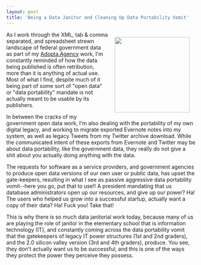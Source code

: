 ```yaml
---
layout: post
title: 'Being a Data Janitor and Cleaning Up Data Portability Vomit'
---
```

<p><img style="padding: 15px;" src="https://s3.amazonaws.com/kinlane-productions/bw-icons/bw-vomit.png" alt="" width="200" align="right" /></p>
<p>As I work through the XML, tab &amp; comma separated, and spreadsheet strewn landscape of federal government data as part of my <a href="http://adopta.agency">Adopta.Agency</a> work, I'm constantly reminded of how the data being published is often retribution, more than it is anything of actual use. Most of what I find, despite much of it being part of some sort of "open data" or "data portability" mandate is not actually meant to be usable by its publishers.</p>
<p>In between the cracks of my government open data work, I'm also dealing with the portability of my own digital legacy, and working to migrate exported Evernote notes into my system, as well as legacy Tweets from my Twitter archive download. While the communicated intent of these exports from Evernote and Twitter may be about data portability, like the government data, they really do not give a shit about you actually doing anything with the data.</p>
<p>The requests for software as a service providers, and government agencies to produce open data versions of our own user or public data, has upset the gate-keepers, resulting in what I see as passive aggressive data portability vomit--here you go, put that to use!! A president mandating that us database administrators open up our resources, and give up our power? Ha! The users who helped us grow into a successful startup, actually want a copy of their data? Ha! Fuck you! Take that!</p>
<p>This is why there is so much data janitorial work today, because many of us are playing the role of janitor in the elementary school that is information technology (IT), and constantly coming across the data portability vomit that the gatekeepers of legacy IT power structures (1st and 2nd graders), and the 2.0 silicon valley version (3rd and 4th graders), produce. You see, they don't actually want us to be successful, and this is one of the ways they protect the power they perceive they possess.</p>